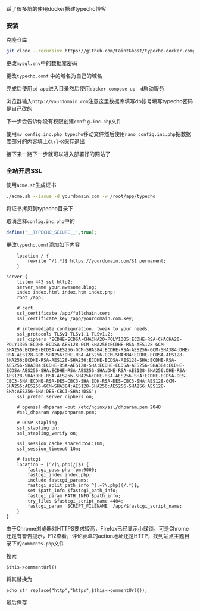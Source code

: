 踩了很多坑的使用docker搭建typecho博客

### 安装

克隆仓库

```bash
git clone --recursive https://github.com/FaintGhost/typecho-docker-compose.git app
```

更改`mysql.env`中的数据库密码

更改`typecho.conf` 中的域名为自己的域名

完成后使用`cd app`进入目录然后使用`docker-compose up -d`启动服务

浏览器输入`http://yourdomain.com`注意这里数据库填写db帐号填写typecho密码是自己改的

下一步会告诉你没有权限创建`config.inc.php`文件

使用`mv config.inc.php typecho`移动文件然后使用`nano config.inc.php`把数据库部分的内容填上`Ctrl+X`保存退出

接下来一路下一步就可以进入部署好的网站了

### 全站开启SSL

使用`acme.sh`生成证书

```bash
./acme.sh --issue -d yourdomain.com -w /root/app/typecho
```

将证书拷贝到typecho目录下

取消注释`config.inc.php`中的

```php
define('__TYPECHO_SECURE__',true);
```

更改`typecho.conf`添加如下内容

```nginx
    location / {
        rewrite ^/(.*)$ https://yourdomain.com/$1 permanent;
    }
```

```nginx
server {
    listen 443 ssl http2;
    server_name your.awesome.blog;
    index index.html index.htm index.php;
    root /app;
    
    # cert
    ssl_certificate /app/fullchain.cer;
    ssl_certificate_key /app/yourdomain.com.key;

    # intermediate configuration. tweak to your needs.
    ssl_protocols TLSv1 TLSv1.1 TLSv1.2;
    ssl_ciphers 'ECDHE-ECDSA-CHACHA20-POLY1305:ECDHE-RSA-CHACHA20-POLY1305:ECDHE-ECDSA-AES128-GCM-SHA256:ECDHE-RSA-AES128-GCM-SHA256:ECDHE-ECDSA-AES256-GCM-SHA384:ECDHE-RSA-AES256-GCM-SHA384:DHE-RSA-AES128-GCM-SHA256:DHE-RSA-AES256-GCM-SHA384:ECDHE-ECDSA-AES128-SHA256:ECDHE-RSA-AES128-SHA256:ECDHE-ECDSA-AES128-SHA:ECDHE-RSA-AES256-SHA384:ECDHE-RSA-AES128-SHA:ECDHE-ECDSA-AES256-SHA384:ECDHE-ECDSA-AES256-SHA:ECDHE-RSA-AES256-SHA:DHE-RSA-AES128-SHA256:DHE-RSA-AES128-SHA:DHE-RSA-AES256-SHA256:DHE-RSA-AES256-SHA:ECDHE-ECDSA-DES-CBC3-SHA:ECDHE-RSA-DES-CBC3-SHA:EDH-RSA-DES-CBC3-SHA:AES128-GCM-SHA256:AES256-GCM-SHA384:AES128-SHA256:AES256-SHA256:AES128-SHA:AES256-SHA:DES-CBC3-SHA:!DSS';
    ssl_prefer_server_ciphers on;

    # openssl dhparam -out /etc/nginx/ssl/dhparam.pem 2048
    #ssl_dhparam /app/dhparam.pem;

    # OCSP Stapling
    ssl_stapling on;
    ssl_stapling_verify on;

    ssl_session_cache shared:SSL:10m;
    ssl_session_timeout 10m;

    # fastcgi
    location ~ [^/]\.php(/|$) {
        fastcgi_pass php-fpm:9000;
        fastcgi_index index.php;
        include fastcgi_params;
        fastcgi_split_path_info ^(.+?\.php)(/.*)$;
        set $path_info $fastcgi_path_info;
        fastcgi_param PATH_INFO $path_info;
        try_files $fastcgi_script_name =404;
        fastcgi_param  SCRIPT_FILENAME  /app/$fastcgi_script_name;
    }
}
```

由于Chrome浏览器对HTTPS要求较高，Firefox已经显示小绿锁，可是Chrome还是有警告提示，F12查看，评论表单的action地址还是HTTP，找到站点主题目录下的`comments.php`文件

搜索

`$this->commentUrl()`

将其替换为

`echo str_replace("http","https",$this->commentUrl());` 

最后保存

